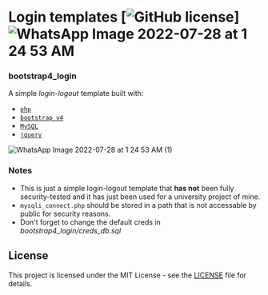 # Login templates  [![GitHub license](https://img.shields.io/badge/license-MIT-blue.svg)]![WhatsApp Image 2022-07-28 at 1 24 53 AM](https://user-images.githubusercontent.com/105049588/181361172-22cd5719-f9e3-4dc2-b6cc-d84b9a051849.jpeg)


### bootstrap4_login

A simple _login-logout_ template built with:

*   [`php`](https://secure.php.net/index.php)
*   [`bootstrap v4`](https://getbootstrap.com/)
*   [`MySQL`](https://www.mysql.com/)
*   [`jquery`](https://jquery.com/)

![WhatsApp Image 2022-07-28 at 1 24 53 AM (1)](https://user-images.githubusercontent.com/105049588/181361430-dd43723b-1f46-44de-81b0-470eae1aa9e0.jpeg)

### Notes

*   This is just a simple login-logout template that **has not** been fully security-tested and it has just been used for a university project of mine.
*   `mysqli_connect.php` should be stored in a path that is not accessable by public for security reasons.
*   Don't forget to change the default creds in _bootstrap4_login/creds_db.sql_

## License

This project is licensed under the MIT License - see the [LICENSE](LICENSE) file for details.
